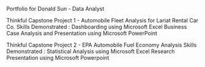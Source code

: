 Portfolio for Donald Sun - Data Analyst

Thinkful Capstone Project 1 - Automobile Fleet Analysis for Lariat Rental Car Co.
      Skills Demonstrated : Dashboarding using Microsoft Excel
                            Business Case Analysis and Presentation using Microsoft PowerPoint
      
Thinkful Capstone Project 2 - EPA Automobile Fuel Economy Analysis
      Skills Demonstrated : Statistical Analysis using Microsoft Excel
                            Research Presentation using Microsoft Powerpoint
